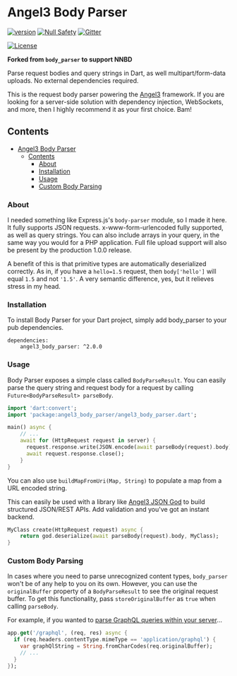 # Angel3 Body Parser

[![version](https://img.shields.io/badge/pub-v2.0.1-brightgreen)](https://pub.dartlang.org/packages/angel3_body_parser)
[![Null Safety](https://img.shields.io/badge/null-safety-brightgreen)](https://dart.dev/null-safety)
[![Gitter](https://img.shields.io/gitter/room/angel_dart/discussion)](https://gitter.im/angel_dart/discussion)

[![License](https://img.shields.io/github/license/dukefirehawk/angel)](https://github.com/dukefirehawk/angel/tree/angel3/packages/body_parser/LICENSE)

**Forked from `body_parser` to support NNBD**

Parse request bodies and query strings in Dart, as well multipart/form-data uploads. No external dependencies required.

This is the request body parser powering the [Angel3](https://github.com/dukefirehawk/angel) framework. If you are looking for a server-side solution with dependency injection, WebSockets, and more, then I highly recommend it as your first choice. Bam!

## Contents

- [Angel3 Body Parser](#angel3-body-parser)
  - [Contents](#contents)
    - [About](#about)
    - [Installation](#installation)
    - [Usage](#usage)
    - [Custom Body Parsing](#custom-body-parsing)

### About

I needed something like Express.js's `body-parser` module, so I made it here. It fully supports JSON requests. x-www-form-urlencoded fully supported, as well as query strings. You can also include arrays in your query, in the same way you would for a PHP application. Full file upload support will also be present by the production 1.0.0 release.

A benefit of this is that primitive types are automatically deserialized correctly. As in, if you have a `hello=1.5` request, then `body['hello']` will equal `1.5` and not `'1.5'`. A very semantic difference, yes, but it relieves stress in my head.

### Installation

To install Body Parser for your Dart project, simply add body_parser to your pub dependencies.

    dependencies:
        angel3_body_parser: ^2.0.0

### Usage

Body Parser exposes a simple class called `BodyParseResult`. You can easily parse the query string and request body for a request by calling `Future<BodyParseResult> parseBody`.

```dart
import 'dart:convert';
import 'package:angel3_body_parser/angel3_body_parser.dart';

main() async {
    // ...
    await for (HttpRequest request in server) {
      request.response.write(JSON.encode(await parseBody(request).body));
      await request.response.close();
    }
}
```

You can also use `buildMapFromUri(Map, String)` to populate a map from a URL encoded string.

This can easily be used with a library like [Angel3 JSON God](https://pub.dev/packages/angel3_json_god) to build structured JSON/REST APIs. Add validation and you've got an instant backend.

```dart
MyClass create(HttpRequest request) async {
    return god.deserialize(await parseBody(request).body, MyClass);
}
```

### Custom Body Parsing

In cases where you need to parse unrecognized content types, `body_parser` won't be of any help to you on its own. However, you can use the `originalBuffer` property of a `BodyParseResult` to see the original request buffer. To get this functionality, pass `storeOriginalBuffer` as `true` when calling `parseBody`.

For example, if you wanted to [parse GraphQL queries within your server](https://github.com/dukefirehawk/graphql_dart)...

```dart
app.get('/graphql', (req, res) async {
  if (req.headers.contentType.mimeType == 'application/graphql') {
    var graphQlString = String.fromCharCodes(req.originalBuffer);
    // ...
  }
});
```

